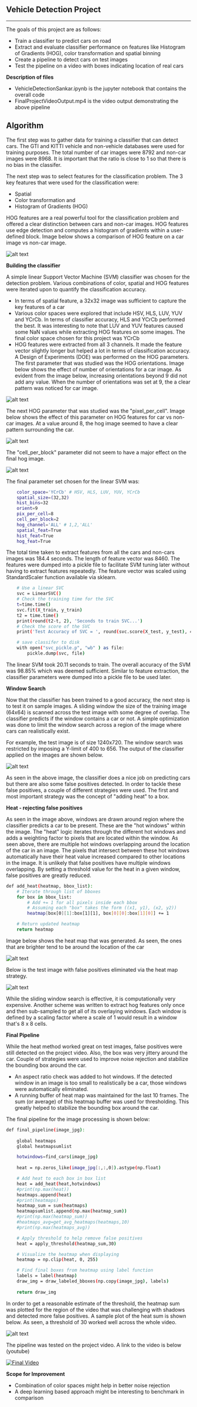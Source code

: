 ## Vehicle Detection Project
---

The goals of this project are as follows:

* Train a classifier to predict cars on road
* Extract and evaluate classifier performance on features like Histogram of Gradients (HOG), color transformation and spatial binning
* Create a pipeline to detect cars on test images
* Test the pipeline on a video with boxes indicating location of real cars

[//]: # (Image References)
[image2]: ./examples/OrientationDOE.png
[image3]: ./examples/PixPerCellDOE.png
[image4]: ./examples/CellPerBlockDOE.png
[image1]: ./examples/HOGdemo.PNG
[image5]: ./examples/FalsePositives.PNG
[image6]: ./examples/HeatSample.PNG
[image7]: ./examples/heat.PNG
[image8]: ./examples/HeatMapThreshold.PNG
[video9]: ./FinalProjectVideoOutput.mp4

**Description of files**

* VehicleDetectionSankar.ipynb is the jupyter notebook that contains the overall code
* FinalProjectVideoOutput.mp4 is the video output demonstrating the above pipeline

**Algorithm**
---

The first step was to gather data for training a classifier that can detect cars. The GTI and KITTI vehicle and non-vehicle databases were used for training purposes. The total number of car images were 8792 and non-car images were 8968. It is important that the ratio is close to 1 so that there is no bias in the classifer. 

The next step was to select features for the classification problem. The 3 key features that were used for the classification were:

- Spatial
- Color transformation and
- Histogram of Gradients (HOG)

HOG features are a real powerful tool for the classification problem and offered a clear distinction between cars and non-car images. HOG features use edge detection and computes a histogram of gradients within a user-defined block. Image below shows a comparison of HOG feature on a car image vs non-car image. 

![alt text][image1]

**Building the classifier**

A simple linear Support Vector Machine (SVM) classifier was chosen for the detection problem. Various combinations of color, spatial and HOG features were iterated upon to quantify the classification accuracy. 

- In terms of spatial feature, a 32x32 image was sufficient to capture the key features of a car
- Various color spaces were explored that include HSV, HLS, LUV, YUV and YCrCb. In terms of classifier accuracy, HLS and YCrCb performed the best. It was interesting to note that LUV and YUV features caused some NaN values while extracting HOG features on some images. The final color space chosen for this project was YCrCb
- HOG features were extracted from all 3 channels. It made the feature vector slightly longer but helped a lot in terms of classification accuracy. A Design of Experiments (DOE) was performed on the HOG parameters. The first parameter that was studied was the HOG orientations. Image below shows the effect of number of orientations for a car image. As evident from the image below, increasing orientations beyond 9 did not add any value. When the number of orientations was set at 9, the a clear pattern was noticed for car image.  

![alt text][image2]

The next HOG parameter that was studied was the "pixel_per_cell". Image below shows the effect of this parameter on HOG features for car vs non-car images. At a value around 8, the hog image seemed to have a clear pattern surrounding the car. 

![alt text][image3]

The "cell_per_block" parameter did not seem to have a major effect on the final hog image. 

![alt text][image4]

The final parameter set chosen for the linear SVM was:

```sh
	color_space='YCrCb' # HSV, HLS, LUV, YUV, YCrCb
	spatial_size=(32,32)
	hist_bins=32 
	orient=9 
	pix_per_cell=8 
	cell_per_block=2 
	hog_channel='ALL' # 1,2,'ALL'                   
	spatial_feat=True 
	hist_feat=True 
	hog_feat=True
```
The total time taken to extract features from all the cars and non-cars images was 184.4 seconds. The length of feature vector was 8460. The features were dumped into a pickle file to facilitate SVM tuning later without having to extract features repeatedly. The feature vector was scaled using StandardScaler function available via sklearn. 

```sh
	# Use a linear SVC 
	svc = LinearSVC()
	# Check the training time for the SVC
	t=time.time()
	svc.fit(X_train, y_train)
	t2 = time.time()
	print(round(t2-t, 2), 'Seconds to train SVC...')
	# Check the score of the SVC
	print('Test Accuracy of SVC = ', round(svc.score(X_test, y_test), 4))

	# save classifer to disk
	with open("svc_pickle.p", "wb" ) as file:
		pickle.dump(svc, file)
```
	
The linear SVM took 20.11 seconds to train. The overall accuracy of the SVM was 98.85% which was deemed sufficient. Similar to feature extraction, the classifier parameters were dumped into a pickle file to be used later. 

**Window Search**

Now that the classifier has been trained to a good accuracy, the next step is to test it on sample images. A sliding window the size of the training image (64x64) is scanned across the test image with some degree of overlap. The classifier predicts if the window contains a car or not. A simple optimization was done to limit the window search across a region of the image where cars can realistically exist. 

For example, the test image is of size 1240x720. The window search was restricted by imposing a Y-limit of 400 to 656. The output of the classifier applied on the images are shown below. 

![alt text][image5]

As seen in the above image, the classifier does a nice job on predicting cars but there are also some false positives detected. In order to tackle these false positives, a couple of different strategies were used. The first and most important strategy was the concept of "adding heat" to a box.

**Heat - rejecting false positives**

As seen in the image above, windows are drawn around region where the classifier predicts a car to be present. These are the "hot windows" within the image. The "heat" logic iterates through the different hot windows and adds a weighting factor to pixels that are located within the window. As seen above, there are multiple hot windows overlapping around the location of the car in an image. The pixels that intersect between these hot windows automatically have their heat value increased compared to other locations in the image. It is unlikely that false positives have multiple windows overlapping. By setting a threshold value for the heat in a given window, false positives are greatly reduced. 

```sh
def add_heat(heatmap, bbox_list):
    # Iterate through list of bboxes
    for box in bbox_list:
        # Add += 1 for all pixels inside each bbox
        # Assuming each "box" takes the form ((x1, y1), (x2, y2))
        heatmap[box[0][1]:box[1][1], box[0][0]:box[1][0]] += 1

    # Return updated heatmap
    return heatmap
```
Image below shows the heat map that was generated. As seen, the ones that are brighter tend to be around the location of the car 

![alt text][image6]

Below is the test image with false positives eliminated via the heat map strategy. 

![alt text][image7]

While the sliding window search is effective, it is computationally very expensive. Another scheme was written to extract hog features only once and then sub-sampled to get all of its overlaying windows. Each window is defined by a scaling factor where a scale of 1 would result in a window that's 8 x 8 cells. 

**Final Pipeline**

While the heat method worked great on test images, false positives were still detected on the project video. Also, the box was very jittery around the car. Couple of strategies were used to improve noise rejection and stabilize the bounding box around the car.

- An aspect ratio check was added to hot windows. If the detected window in an image is too small to realistically be a car, those windows were automatically eliminated. 
- A running buffer of heat map was maintained for the last 10 frames. The sum (or average) of this heatmap buffer was used for thresholding. This greatly helped to stabilize the bounding box around the car. 

The final pipeline for the image processing is shown below:

```sh
def final_pipeline(image_jpg):
    
    global heatmaps
    global heatmapsumlist

    hotwindows=find_cars(image_jpg)
    
    heat = np.zeros_like(image_jpg[:,:,0]).astype(np.float)

    # Add heat to each box in box list
    heat = add_heat(heat,hotwindows) 
    #print(np.max(heat))
    heatmaps.append(heat)
    #print(heatmaps)
    heatmap_sum = sum(heatmaps)
    heatmapsumlist.append(np.max(heatmap_sum))
    #print(np.max(heatmap_sum))
    #heatmaps_avg=get_avg_heatmaps(heatmaps,10)
    #print(np.max(heatmaps_avg))

    # Apply threshold to help remove false positives
    heat = apply_threshold(heatmap_sum,30)

    # Visualize the heatmap when displaying    
    heatmap = np.clip(heat, 0, 255)

    # Find final boxes from heatmap using label function
    labels = label(heatmap)
    draw_img = draw_labeled_bboxes(np.copy(image_jpg), labels)
    
    return draw_img
```

In order to get a reasonable estimate of the threshold, the heatmap sum was plotted for the region of the video that was challenging with shadows and detected more false positives. A sample plot of the heat sum is shown below. As seen, a threshold of 30 worked well across the whole video.  

![alt text][image8]


The pipeline was tested on the project video. A link to the video is below (youtube)

[![Final Video](https://img.youtube.com/vi/sT67LHImpJM/0.jpg)](https://youtu.be/sT67LHImpJM)


**Scope for Improvement**

* Combination of color spaces might help in better noise rejection
* A deep learning based approach might be interesting to benchmark in comparison




















